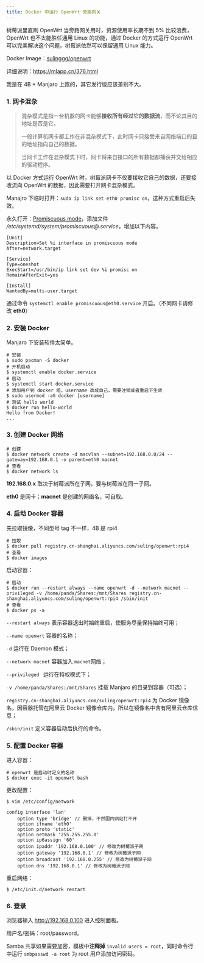 ```yaml
---
title: Docker 中运行 OpenWrt 旁路网关
---
```


树莓派里直刷 OpenWrt 当旁路网关用时，资源使用率长期不到 5% 比较浪费，OpenWrt 也不太能胜任通用 Linux 的功能，通过 Docker 的方式运行 OpenWrt 可以完美解决这个问题，树莓派依然可以保留通用 Linux 能力。

Docker Image：[sulinggg/openwrt](https://hub.docker.com/r/sulinggg/openwrt)

详细说明：https://mlapp.cn/376.html

我是在 4B + Manjaro 上跑的，其它发行版应该差别不大。



### 1. 网卡混杂

> 混杂模式是指一台机器的网卡能够**接收所有经过它的数据流**，而不论其目的地址是否是它。
>
> 一般计算机网卡都工作在非混杂模式下，此时网卡只接受来自网络端口的目的地址指向自己的数据。 
>
> 当网卡工作在混杂模式下时，网卡将来自接口的所有数据都捕获并交给相应的驱动程序。

以 Docker 方式运行 OpenWrt 时，树莓派网卡不仅要接收它自己的数据，还要接收流向 OpenWrt 的数据，因此需要打开网卡混杂模式。

Manajro 下临时打开：`sudo ip link set eth0 promisc on`，这种方式重启后失效。

永久打开：[Promiscuous mode](https://wiki.archlinux.org/title/Network_configuration#Promiscuous_mode)，添加文件 */etc/systemd/system/promiscuous@.service*，增加以下内容。

```
[Unit]
Description=Set %i interface in promiscuous mode
After=network.target

[Service]
Type=oneshot
ExecStart=/usr/bin/ip link set dev %i promisc on
RemainAfterExit=yes

[Install]
WantedBy=multi-user.target
```

通过命令 `systemctl enable promiscuous@eth0.service` 开启。（不同网卡请修改 **eth0**）



### 2. 安装 Docker

Manjaro 下安装软件太简单。

```shell
# 安装
$ sudo pacman -S docker
# 开机启动
$ systemctl enable docker.service
# 启动
$ systemctl start docker.service
# 添加用户到 docker 组，username 改成自己，需要注销或者重启下生效
$ sudo usermod -aG docker [username]
# 测试 hello world
$ docker run hello-world
Hello from Docker!
...
```



### 3. 创建 Docker 网络

```shell
# 创建
$ docker network create -d macvlan --subnet=192.168.0.0/24 --gateway=192.168.0.1 -o parent=eth0 macnet
# 查看
$ docker network ls
```

**192.168.0.x** 取决于树莓派所在子网，要与树莓派在同一子网。

**eth0** 是网卡；**macnet** 是创建的网络名，可自取。



### 4. 启动 Docker 容器

先拉取镜像，不同型号 tag 不一样，4B 是 rpi4

```shell
# 拉取
$ docker pull registry.cn-shanghai.aliyuncs.com/suling/openwrt:rpi4
# 查看
$ docker images
```

启动容器：

```shell
# 启动
$ docker run --restart always --name openwrt -d --network macnet --privileged -v /home/panda/Shares:/mnt/Shares registry.cn-shanghai.aliyuncs.com/suling/openwrt:rpi4 /sbin/init
# 查看
$ docker ps -a
```

`--restart always` 表示容器退出时始终重启，使服务尽量保持始终可用；

`--name openwrt` 容器的名称；

`-d` 运行在 Daemon 模式；

`--network macnet` 容器加入 `macnet`网络；

`--privileged ` 运行在特权模式下；

`-v /home/panda/Shares:/mnt/Shares` 挂载 Manjaro 的目录到容器（可选）；

`registry.cn-shanghai.aliyuncs.com/suling/openwrt:rpi4` 为 Docker 镜像名，因容器托管在阿里云 Docker 镜像仓库内，所以在镜像名中含有阿里云仓库信息；

`/sbin/init` 定义容器启动后执行的命令。



### 5. 配置 Docker 容器

进入容器：

```shell
# openwrt 是启动时定义的名称
$ docker exec -it openwrt bash
```

更改配置：

```shell
$ vim /etc/config/network
```

```
config interface 'lan'        
    option type 'bridge' // 删掉，不然国内网站打不开
    option ifname 'eth0'
    option proto 'static'
    option netmask '255.255.255.0'
    option ip6assign '60'
    option ipaddr '192.168.0.100' // 修改为树莓派子网
    option gateway '192.168.0.1' // 修改为树莓派子网
    option broadcast '192.168.0.255' // 修改为树莓派子网
    option dns '192.168.0.1' // 修改为树莓派子网
```

重启网络：

```shell
$ /etc/init.d/network restart
```



### 6. 登录

浏览器输入 http://192.168.0.100 进入控制面板。

用户名/密码：root/password。

Samba 共享如果需要加密，模板中**注释掉** `invalid users = root`，同时命令行中运行 `smbpasswd -a root` 为 root 用户添加访问密码。